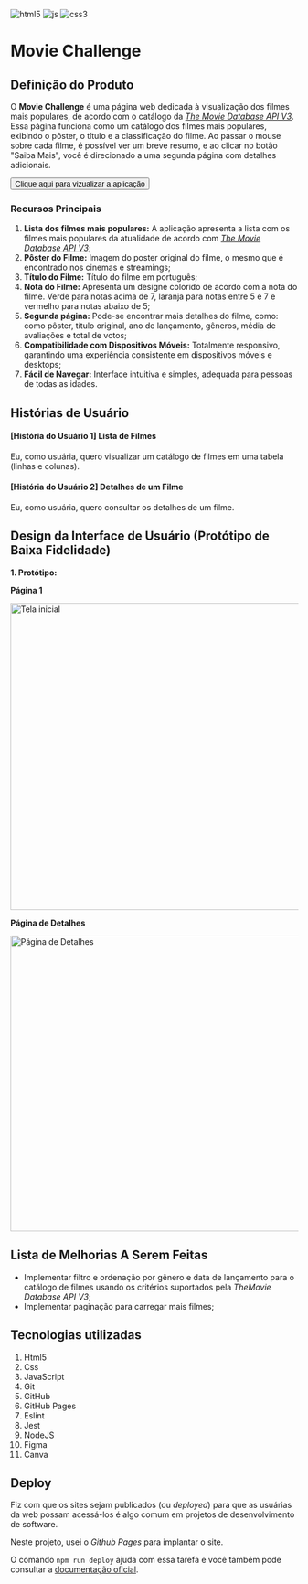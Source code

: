 ![html5](https://img.shields.io/badge/HTML5-E34F26?style=for-the-badge&logo=html5&logoColor=white)
![js](https://img.shields.io/badge/JavaScript-323330?style=for-the-badge&logo=javascript&logoColor=F7DF1E)
![css3](https://img.shields.io/badge/CSS3-1572B6?style=for-the-badge&logo=css3&logoColor=white)

# Movie Challenge

## Definição do Produto

O **Movie Challenge** é uma página web dedicada à visualização dos filmes mais populares, de acordo com o catálogo da [_The Movie Database API V3_](https://developer.themoviedb.org/docs). Essa página funciona como um catálogo dos filmes mais populares, exibindo o pôster, o título e a classificação do filme. Ao passar o mouse sobre cada filme, é possível ver um breve resumo, e ao clicar no botão "Saiba Mais", você é direcionado a uma segunda página com detalhes adicionais.

<a href='https://moviechallengebythaysa.netlify.app'><button>Clique aqui para vizualizar a aplicação</button></a>

### Recursos Principais

1. **Lista dos filmes mais populares:** A aplicação apresenta a lista com os filmes mais populares da atualidade de acordo com [_The Movie Database API V3_](https://developer.themoviedb.org/docs);
2. **Pôster do Filme:** Imagem do poster original do filme, o mesmo que é encontrado nos cinemas e streamings;
3. **Título do Filme:** Título do filme em português;
4. **Nota do Filme:** Apresenta um designe colorido de acordo com a nota do filme. Verde para notas acima de 7, laranja para notas entre 5 e 7 e vermelho para notas abaixo de 5;
5. **Segunda página:** Pode-se encontrar mais detalhes do filme, como: como pôster, título original, ano de lançamento, gêneros, média de avaliações e total de votos;
6. **Compatibilidade com Dispositivos Móveis:** Totalmente responsivo, garantindo uma experiência consistente em dispositivos móveis e desktops;
7. **Fácil de Navegar:** Interface intuitiva e simples, adequada para pessoas de todas as idades.


## Histórias de Usuário

#### [História do Usuário 1] Lista de Filmes

Eu, como usuária, quero visualizar um catálogo de filmes em uma tabela
(linhas e colunas).

#### [História do Usuário 2] Detalhes de um Filme

Eu, como usuária, quero consultar os detalhes de um filme.


## Design da Interface de Usuário (Protótipo de Baixa Fidelidade)

**1. Protótipo:**

**Página 1**

<img width="537" alt="Tela inicial" src="https://raw.githubusercontent.com/ThayBorges/movie-challenge/main/docs/movie-list.png">

**Página de Detalhes**

<img width="517" alt="Página de Detalhes" src="https://github.com/ThayBorges/movie-challenge/blob/main/docs/movie-detail.png?raw=true">

## Lista de Melhorias A Serem Feitas

  - Implementar filtro e ordenação por gênero e data de lançamento para o catálogo de filmes usando os
  critérios suportados pela _TheMovie Database API V3_;
  - Implementar paginação para carregar mais filmes;

## Tecnologias utilizadas

1. Html5
2. Css
3. JavaScript
4. Git
5. GitHub
6. GitHub Pages
7. Eslint
8. Jest
9. NodeJS
10. Figma
11. Canva

##  Deploy

Fiz com que os sites sejam publicados (ou _deployed_) para que as usuárias da
web possam acessá-los é algo comum em projetos de desenvolvimento de software.

Neste projeto, usei o _Github Pages_ para implantar o site.

O comando `npm run deploy` ajuda com essa tarefa e você também pode
consultar a [documentação oficial](https://docs.github.com/pt/pages).
